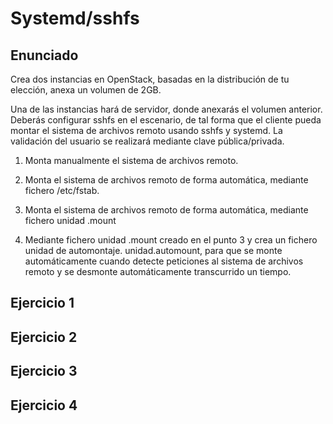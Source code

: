 # Systemd/sshfs

## Enunciado

Crea dos instancias en OpenStack, basadas en la distribución de tu elección, anexa un volumen de 2GB.

Una de las instancias hará de servidor, donde anexarás el volumen anterior. Deberás configurar sshfs en el escenario, de tal forma que el cliente pueda montar el sistema de archivos remoto usando sshfs y systemd. La validación del usuario se realizará mediante clave pública/privada.

1. Monta manualmente el sistema de archivos remoto.

2. Monta el sistema de archivos remoto de forma automática, mediante fichero /etc/fstab.

3. Monta el sistema de archivos remoto de forma automática, mediante fichero unidad .mount

4. Mediante fichero unidad .mount creado en el punto 3 y crea un fichero unidad de automontaje. unidad.automount, para que se monte automáticamente cuando detecte peticiones al sistema de archivos remoto y se desmonte automáticamente transcurrido un tiempo.

## Ejercicio 1

## Ejercicio 2

## Ejercicio 3

## Ejercicio 4
